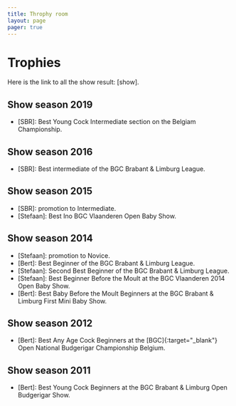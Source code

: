 ```yaml
---
title: Throphy room
layout: page
pager: true
---
```


# Trophies

Here is the link to all the show result: [show].

## Show season 2019

* [SBR]: Best Young Cock Intermediate section on the Belgiam Championship.

## Show season 2016

* [SBR]: Best intermediate of the BGC Brabant & Limburg League.

## Show season 2015

* [SBR]: promotion to Intermediate.
* [Stefaan]: Best Ino BGC Vlaanderen Open Baby Show.

## Show season 2014

* [Stefaan]: promotion to Novice.
* [Bert]: Best Beginner of the BGC Brabant & Limburg League.
* [Stefaan]: Second Best Beginner of the BGC Brabant & Limburg League.
* [Stefaan]: Best Beginner Before the Moult at the BGC Vlaanderen 2014 Open Baby Show.
* [Bert]: Best Baby Before the Moult Beginners at the BGC Brabant & Limburg First Mini Baby Show.

## Show season 2012

* [Bert]: Best Any Age Cock Beginners at the [BGC]{:target="_blank"} Open National Budgerigar Championship Belgium.

## Show season 2011

* [Bert]: Best Young Cock Beginners at the BGC Brabant & Limburg Open Budgerigar Show.

